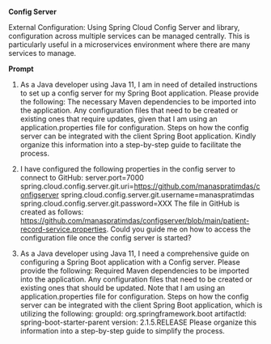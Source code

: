 **Config Server**

External Configuration: Using Spring Cloud Config Server and library, configuration across multiple services can be managed centrally. This is particularly useful in a microservices environment where there are many services to manage.

**Prompt**
1. As a Java developer using Java 11, I am in need of detailed instructions to set up a config server for my Spring Boot application. Please provide the following:
The necessary Maven dependencies to be imported into the application.
Any configuration files that need to be created or existing ones that require updates, given that I am using an application.properties file for configuration.
Steps on how the config server can be integrated with the client Spring Boot application.
Kindly organize this information into a step-by-step guide to facilitate the process.

2. I have configured the following properties in the config server to connect to GitHub:
server.port=7000
spring.cloud.config.server.git.uri=https://github.com/manaspratimdas/configserver
spring.cloud.config.server.git.username=manaspratimdas
spring.cloud.config.server.git.password=XXX 
The file in GitHub is created as follows: https://github.com/manaspratimdas/configserver/blob/main/patient-record-service.properties.
Could you guide me on how to access the configuration file once the config server is started?

3. As a Java developer using Java 11, I need a comprehensive guide on configuring a Spring Boot application with a Config server. Please provide the following:
Required Maven dependencies to be imported into the application.
Any configuration files that need to be created or existing ones that should be updated. Note that I am using an application.properties file for configuration.
Steps on how the config server can be integrated with the client Spring Boot application, which is utilizing the following:
groupId: org.springframework.boot
artifactId: spring-boot-starter-parent
version: 2.1.5.RELEASE
Please organize this information into a step-by-step guide to simplify the process.


